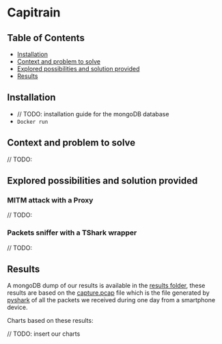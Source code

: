 # Capitrain

## Table of Contents

*	[Installation](#installation)
*	[Context and problem to solve](#context-and-problem-to-solve)
*	[Explored possibilities and solution provided](#explored-possibilities-and-solution-provided)
*	[Results](#results)


## Installation

* // TODO: installation guide for the mongoDB database
* `Docker run`

## Context and problem to solve

// TODO:

## Explored possibilities and solution provided

### MITM attack with a Proxy

// TODO:

### Packets sniffer with a TShark wrapper

// TODO:

## Results

A mongoDB dump of our results is available in the [results folder](results/results.md), these results are based on the [capture.pcap](results/capture.pcap) file which is the file generated by [pyshark](https://github.com/KimiNewt/pyshark) of all the packets we received during one day from a smartphone device.

Charts based on these results:

// TODO: insert our charts
